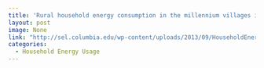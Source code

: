 ```yaml
---
title: 'Rural household energy consumption in the millennium villages in Sub-Saharan Africa'
layout: post
image: None
link: "http://sel.columbia.edu/wp-content/uploads/2013/09/HouseholdEnergyAfrica.pdf"
categories:
  - Household Energy Usage
---
```

